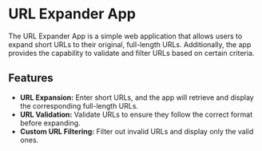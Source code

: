 # URL Expander App

The URL Expander App is a simple web application that allows users to expand short URLs to their original, full-length URLs. Additionally, the app provides the capability to validate and filter URLs based on certain criteria.

## Features

- **URL Expansion:** Enter short URLs, and the app will retrieve and display the corresponding full-length URLs.
- **URL Validation:** Validate URLs to ensure they follow the correct format before expanding.
- **Custom URL Filtering:** Filter out invalid URLs and display only the valid ones.
